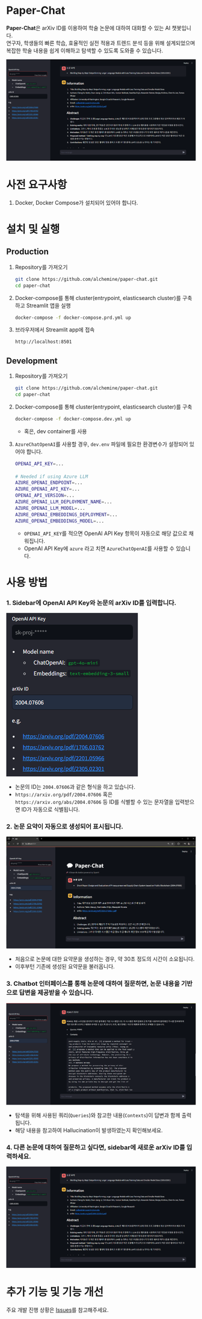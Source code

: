 # Paper-Chat

**Paper-Chat**은 arXiv ID를 이용하여 학술 논문에 대하여 대화할 수 있는 AI 챗봇입니다. \
연구자, 학생들의 빠른 학습, 효율적인 실전 적용과 트렌드 분석 등을 위해 설계되었으며 복잡한 학술 내용을 쉽게 이해하고 탐색할 수 있도록 도와줄 수 있습니다.

![alt text](assets/image-5.png)

# 사전 요구사항

1. Docker, Docker Compose가 설치되어 있어야 합니다.

# 설치 및 실행

## Production

1. Repository를 가져오기
   ```bash
   git clone https://github.com/alchemine/paper-chat.git
   cd paper-chat
   ```
2. Docker-compose를 통해 cluster(entrypoint, elasticsearch cluster)를 구축하고 Streamlit 앱을 실행

   ```bash
   docker-compose -f docker-compose.prd.yml up
   ```

3. 브라우저에서 Streamlit app에 접속
   ```bash
   http://localhost:8501
   ```

## Development

1. Repository를 가져오기
   ```bash
   git clone https://github.com/alchemine/paper-chat.git
   cd paper-chat
   ```
2. Docker-compose를 통해 cluster(entrypoint, elasticsearch cluster)를 구축

   ```bash
   docker-compose -f docker-compose.dev.yml up
   ```

   - 혹은, dev container를 사용

3. `AzureChatOpenAI`를 사용할 경우, `dev.env` 파일에 필요한 환경변수가 설정되어 있어야 합니다.

   ```bash
   OPENAI_API_KEY=...

   # Needed if using Azure LLM
   AZURE_OPENAI_ENDPOINT=...
   AZURE_OPENAI_API_KEY=...
   OPENAI_API_VERSION=...
   AZURE_OPENAI_LLM_DEPLOYMENT_NAME=...
   AZURE_OPENAI_LLM_MODEL=...
   AZURE_OPENAI_EMBEDDINGS_DEPLOYMENT=...
   AZURE_OPENAI_EMBEDDINGS_MODEL=...
   ```

   - `OPENAI_API_KEY`를 적으면 OpenAI API Key 항목이 자동으로 해당 값으로 채워집니다.
   - OpenAI API Key에 `azure` 라고 치면 `AzureChatOpenAI`를 사용할 수 있습니다.

# 사용 방법

### 1. Sidebar에 OpenAI API Key와 논문의 arXiv ID를 입력합니다.

![alt text](assets/image-3.png)

- 논문의 ID는 `2004.07606`과 같은 형식을 하고 있습니다.
- `https://arxiv.org/pdf/2004.07606` 혹은 `https://arxiv.org/abs/2004.07606` 등 ID를 식별할 수 있는 문자열을 입력받으면 ID가 자동으로 식별됩니다.

### 2. 논문 요약이 자동으로 생성되어 표시됩니다.

![alt text](assets/image-1.png)

- 처음으로 논문에 대한 요약문을 생성하는 경우, 약 30초 정도의 시간이 소요됩니다.
- 이후부턴 기존에 생성된 요약문을 불러옵니다.

### 3. Chatbot 인터페이스를 통해 논문에 대하여 질문하면, 논문 내용을 기반으로 답변을 제공받을 수 있습니다.

![alt text](assets/image-4.png)

- 탐색을 위해 사용된 쿼리(`Queries`)와 참고한 내용(`Contexts`)이 답변과 함께 출력됩니다.
- 해당 내용을 참고하여 Hallucination이 발생하였는지 확인해보세요.

### 4. 다른 논문에 대하여 질문하고 싶다면, sidebar에 새로운 arXiv ID를 입력하세요.

![alt text](assets/image-5.png)

# 추가 기능 및 기능 개선

주요 개발 진행 상황은 [Issues](https://github.com/alchemine/paper-chat/issues)를 참고해주세요.
